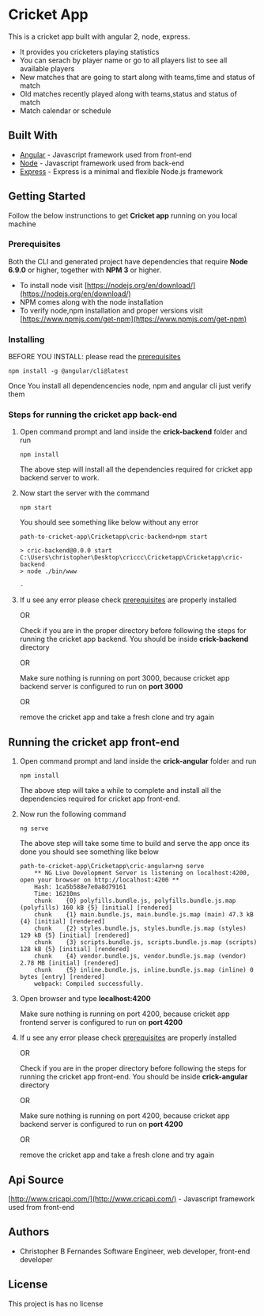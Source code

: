 # Cricket App

This is a cricket app built with angular 2, node, express.
* It provides you cricketers playing statistics 
* You can serach by player name or go to all players list to see all available players
* New matches that are going to start along with teams,time and status of match
* Old matches recently played along with teams,status and status of match
* Match calendar or schedule 

## Built With

* [Angular](https://angular.io/guide/quickstart) - Javascript framework used from front-end
* [Node](https://nodejs.org/en/docs/) - Javascript framework used from back-end
* [Express](https://expressjs.com/en/starter/installing.html) - Express is a minimal and flexible Node.js framework

## Getting Started

Follow the below instrunctions to get **Cricket app** running on you local machine

### Prerequisites

Both the CLI and generated project have dependencies that require **Node 6.9.0** or higher, together with **NPM 3** or higher.

* To install node visit [https://nodejs.org/en/download/](https://nodejs.org/en/download/)
* NPM comes along with the node installation
* To verify node,npm installation and proper versions visit [https://www.npmjs.com/get-npm](https://www.npmjs.com/get-npm)



### Installing

BEFORE YOU INSTALL: please read the [prerequisites](#prerequisites)

```
npm install -g @angular/cli@latest
```

Once You install all dependencencies node, npm and angular cli just verify them 


### Steps for running the cricket app back-end 

1. Open command prompt and land inside the **crick-backend** folder and run 

    ```
    npm install
    ```

    The above step will install all the dependencies required for cricket app backend server to work.

2. Now start the server with the command

    ```
    npm start
    ```

    You should see something like below without any error

    ```
    path-to-cricket-app\Cricketapp\cric-backend>npm start

    > cric-backend@0.0.0 start C:\Users\christopher\Desktop\criccc\Cricketapp\Cricketapp\cric-backend
    > node ./bin/www

    -
    ```
3. If u see any error please check [prerequisites](#prerequisites) are properly installed  

    OR

    Check if you are in the proper directory before following the steps for running the cricket app backend.
    You should be inside **crick-backend** directory

    OR

    Make sure nothing is running on port 3000, because cricket app backend server is configured to run on **port 3000**

    OR

    remove the cricket app and take a fresh clone and try again 



## Running the cricket app front-end

1. Open command prompt and land inside the **crick-angular** folder and run 

    ```
    npm install
    ```

    The above step will take a while to complete and  install all the dependencies required for cricket app front-end.

2. Now run the following command

    ```
    ng serve
    ```

    The above step will take some time to build and serve the app once its done you should see something like below

    ```
    path-to-cricket-app\Cricketapp\cric-angular>ng serve
        ** NG Live Development Server is listening on localhost:4200, open your browser on http://localhost:4200 **
        Hash: 1ca5b588e7e0a8d79161
        Time: 16210ms
        chunk    {0} polyfills.bundle.js, polyfills.bundle.js.map (polyfills) 160 kB {5} [initial] [rendered]
        chunk    {1} main.bundle.js, main.bundle.js.map (main) 47.3 kB {4} [initial] [rendered]
        chunk    {2} styles.bundle.js, styles.bundle.js.map (styles) 129 kB {5} [initial] [rendered]
        chunk    {3} scripts.bundle.js, scripts.bundle.js.map (scripts) 128 kB {5} [initial] [rendered]
        chunk    {4} vendor.bundle.js, vendor.bundle.js.map (vendor) 2.78 MB [initial] [rendered]
        chunk    {5} inline.bundle.js, inline.bundle.js.map (inline) 0 bytes [entry] [rendered]
        webpack: Compiled successfully.
    ```

3. Open browser and type **localhost:4200** 

     Make sure nothing is running on port 4200, because cricket app frontend server is configured to run on **port 4200**

4. If u see any error please check [prerequisites](#prerequisites) are properly installed 

    OR

    Check if you are in the proper directory before following the steps for running the cricket app front-end.
    You should be inside **crick-angular** directory

    OR

    Make sure nothing is running on port 4200, because cricket app backend server is configured to run on **port 4200**

    OR

    remove the cricket app and take a fresh clone and try again 


## Api Source
[http://www.cricapi.com/](http://www.cricapi.com/) - Javascript framework used from front-end


## Authors

* Christopher B Fernandes 
    Software Engineer, web developer, front-end developer

## License

This project is has no license

